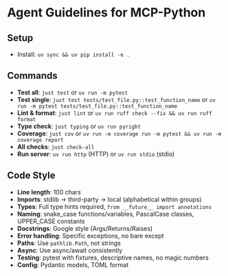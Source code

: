 # Agent Guidelines for MCP-Python

## Setup
- Install: `uv sync && uv pip install -e .`

## Commands
- **Test all**: `just test` or `uv run -m pytest`
- **Test single**: `just test tests/test_file.py::test_function_name` or `uv run -m pytest tests/test_file.py::test_function_name`
- **Lint & format**: `just lint` or `uv run ruff check --fix && uv run ruff format`
- **Type check**: `just typing` or `uv run pyright`
- **Coverage**: `just cov` or `uv run -m coverage run -m pytest && uv run -m coverage report`
- **All checks**: `just check-all`
- **Run server**: `uv run http` (HTTP) or `uv run stdio` (stdio)

## Code Style
- **Line length**: 100 chars
- **Imports**: stdlib → third-party → local (alphabetical within groups)
- **Types**: Full type hints required, `from __future__ import annotations`
- **Naming**: snake_case functions/variables, PascalCase classes, UPPER_CASE constants
- **Docstrings**: Google style (Args/Returns/Raises)
- **Error handling**: Specific exceptions, no bare except
- **Paths**: Use `pathlib.Path`, not strings
- **Async**: Use async/await consistently
- **Testing**: pytest with fixtures, descriptive names, no magic numbers
- **Config**: Pydantic models, TOML format
